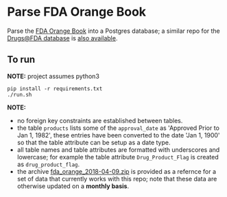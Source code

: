 # Parse FDA Orange Book

Parse the [FDA Orange Book](https://www.accessdata.fda.gov/scripts/cder/ob/) into a Postgres database; a similar repo for the [Drugs@FDA database](https://www.accessdata.fda.gov/scripts/cder/daf/) is [also available](https://github.com/ConstantinoSchillebeeckx/parse_fda_drugs).

## To run

**NOTE:** project assumes python3

```
pip install -r requirements.txt
./run.sh
```

**NOTE:** 

- no foreign key constraints are established between tables.
- the table `products` lists some of the `approval_date` as 'Approved Prior to Jan 1, 1982', these entries have been converted to the date 'Jan 1, 1900' so that the table attribute can be setup as a date type.
- all table names and table attributes are formatted with underscores and lowercase; for example the table attribute `Drug_Product_Flag` is created as `drug_product_flag`.
- the archive [fda_orange_2018-04-09.zip](fda_orange_2018-04-09.zip) is provided as a refernce for a set of data that currently works with this repo; note that these data are otherwise updated on a **monthly basis**.

